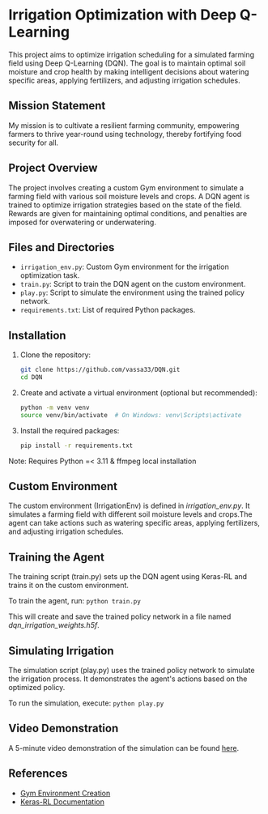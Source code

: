# Irrigation Optimization with Deep Q-Learning

This project aims to optimize irrigation scheduling for a simulated farming field using Deep Q-Learning (DQN). The goal is to maintain optimal soil moisture and crop health by making intelligent decisions about watering specific areas, applying fertilizers, and adjusting irrigation schedules.

## Mission Statement
My mission is to cultivate a resilient farming community, empowering farmers to thrive year-round using technology, thereby fortifying food security for all.

## Project Overview
The project involves creating a custom Gym environment to simulate a farming field with various soil moisture levels and crops. A DQN agent is trained to optimize irrigation strategies based on the state of the field. Rewards are given for maintaining optimal conditions, and penalties are imposed for overwatering or underwatering.

## Files and Directories
- `irrigation_env.py`: Custom Gym environment for the irrigation optimization task.
- `train.py`: Script to train the DQN agent on the custom environment.
- `play.py`: Script to simulate the environment using the trained policy network.
- `requirements.txt`: List of required Python packages.

## Installation
1. Clone the repository:
   ```bash
   git clone https://github.com/vassa33/DQN.git
   cd DQN
2. Create and activate a virtual environment (optional but recommended):
    ```bash
    python -m venv venv
    source venv/bin/activate  # On Windows: venv\Scripts\activate
3. Install the required packages:
    ```bash
    pip install -r requirements.txt
Note: Requires Python =< 3.11 & ffmpeg local installation

## Custom Environment
The custom environment (IrrigationEnv) is defined in *irrigation_env.py*. It simulates a farming field with different soil moisture levels and crops.The agent can take actions such as watering specific areas, applying fertilizers, and adjusting irrigation schedules.

## Training the Agent
The training script (train.py) sets up the DQN agent using Keras-RL and trains it on the custom environment.

To train the agent, run: ```python train.py```

This will create and save the trained policy network in a file named *dqn_irrigation_weights.h5f*.

## Simulating Irrigation
The simulation script (play.py) uses the trained policy network to simulate the irrigation process. It demonstrates the agent's actions based on the optimized policy.

To run the simulation, execute: ```python play.py```

## Video Demonstration
A 5-minute video demonstration of the simulation can be found [here](https://github.com/vassa33/DQN/blob/a263d8d72b9f21a3d6f504a1bebf61d253360c3d/irrigation_simulation.gif).

## References
- [Gym Environment Creation](https://www.gymlibrary.dev/content/environment_creation/)
- [Keras-RL Documentation](https://keras-rl.readthedocs.io/en/latest/)